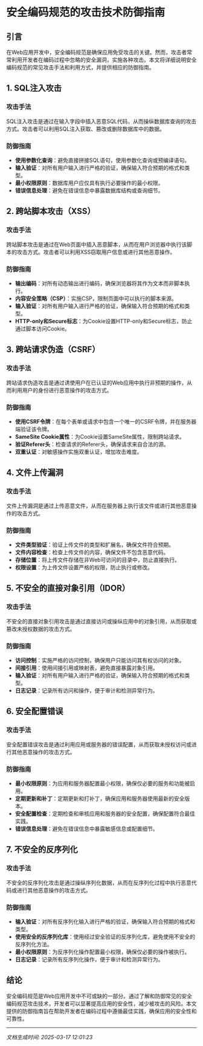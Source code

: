 # 安全编码规范的攻击技术防御指南

## 引言

在Web应用开发中，安全编码规范是确保应用免受攻击的关键。然而，攻击者常常利用开发者在编码过程中忽略的安全漏洞，实施各种攻击。本文将详细说明安全编码规范的常见攻击手法和利用方式，并提供相应的防御指南。

## 1. SQL注入攻击

### 攻击手法
SQL注入攻击是通过在输入字段中插入恶意SQL代码，从而操纵数据库查询的攻击方式。攻击者可以利用SQL注入获取、篡改或删除数据库中的数据。

### 防御指南
- **使用参数化查询**：避免直接拼接SQL语句，使用参数化查询或预编译语句。
- **输入验证**：对所有用户输入进行严格的验证，确保输入符合预期的格式和类型。
- **最小权限原则**：数据库用户应仅具有执行必要操作的最小权限。
- **错误信息处理**：避免在错误信息中暴露数据库结构或查询细节。

## 2. 跨站脚本攻击（XSS）

### 攻击手法
跨站脚本攻击是通过在Web页面中插入恶意脚本，从而在用户浏览器中执行该脚本的攻击方式。攻击者可以利用XSS窃取用户信息或进行其他恶意操作。

### 防御指南
- **输出编码**：对所有动态输出进行编码，确保浏览器将其作为文本而非脚本执行。
- **内容安全策略（CSP）**：实施CSP，限制页面中可以执行的脚本来源。
- **输入验证**：对所有用户输入进行严格的验证，确保输入符合预期的格式和类型。
- **HTTP-only和Secure标志**：为Cookie设置HTTP-only和Secure标志，防止通过脚本访问Cookie。

## 3. 跨站请求伪造（CSRF）

### 攻击手法
跨站请求伪造攻击是通过诱使用户在已认证的Web应用中执行非预期的操作，从而利用用户的身份进行恶意操作的攻击方式。

### 防御指南
- **使用CSRF令牌**：在每个表单或请求中包含一个唯一的CSRF令牌，并在服务器端验证该令牌。
- **SameSite Cookie属性**：为Cookie设置SameSite属性，限制跨站请求。
- **验证Referer头**：检查请求的Referer头，确保请求来自合法的源。
- **双重认证**：对敏感操作实施双重认证，增加攻击难度。

## 4. 文件上传漏洞

### 攻击手法
文件上传漏洞是通过上传恶意文件，从而在服务器上执行该文件或进行其他恶意操作的攻击方式。

### 防御指南
- **文件类型验证**：验证上传文件的类型和扩展名，确保文件符合预期。
- **文件内容检查**：检查上传文件的内容，确保文件不包含恶意代码。
- **存储位置**：将上传文件存储在非Web可访问的目录中，防止直接执行。
- **权限设置**：为上传文件设置严格的权限，防止执行或修改。

## 5. 不安全的直接对象引用（IDOR）

### 攻击手法
不安全的直接对象引用攻击是通过直接访问或操纵应用中的对象引用，从而获取或篡改未授权数据的攻击方式。

### 防御指南
- **访问控制**：实施严格的访问控制，确保用户只能访问其有权访问的对象。
- **间接引用**：使用间接引用或映射表，避免直接暴露对象引用。
- **输入验证**：对所有用户输入进行严格的验证，确保输入符合预期的格式和类型。
- **日志记录**：记录所有访问和操作，便于审计和检测异常行为。

## 6. 安全配置错误

### 攻击手法
安全配置错误攻击是通过利用应用或服务器的错误配置，从而获取未授权访问或进行其他恶意操作的攻击方式。

### 防御指南
- **最小权限原则**：为应用和服务器配置最小权限，确保仅必要的服务和功能被启用。
- **定期更新和补丁**：定期更新和打补丁，确保应用和服务器使用最新的安全版本。
- **安全配置检查**：定期检查和审核应用和服务器的安全配置，确保配置符合最佳实践。
- **错误信息处理**：避免在错误信息中暴露敏感信息或配置细节。

## 7. 不安全的反序列化

### 攻击手法
不安全的反序列化攻击是通过操纵序列化数据，从而在反序列化过程中执行恶意代码或进行其他恶意操作的攻击方式。

### 防御指南
- **输入验证**：对所有反序列化输入进行严格的验证，确保输入符合预期的格式和类型。
- **使用安全的反序列化库**：使用经过安全验证的反序列化库，避免使用不安全的反序列化方法。
- **最小权限原则**：为反序列化操作配置最小权限，确保仅必要的操作被执行。
- **日志记录**：记录所有反序列化操作，便于审计和检测异常行为。

## 结论

安全编码规范是Web应用开发中不可或缺的一部分。通过了解和防御常见的安全编码规范攻击技术，开发者可以显著提高应用的安全性，减少被攻击的风险。本文提供的防御指南旨在帮助开发者在编码过程中遵循最佳实践，确保应用的安全性和可靠性。

---

*文档生成时间: 2025-03-17 12:01:23*
